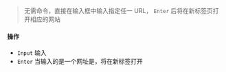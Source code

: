 > 无需命令，直接在输入框中输入指定任一 URL， `Enter` 后将在新标签页打开相应的网站

#### 操作
- `Input` 输入
- `Enter` 当输入的是一个网址是，将在新标签打开
